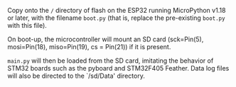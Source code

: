 Copy onto the `/` directory of flash on the ESP32 running MicroPython v1.18 or later, with the filename `boot.py` (that is, replace the pre-existing `boot.py` with this file).

On boot-up, the microcontroller will mount an SD card (sck=Pin(5), mosi=Pin(18), miso=Pin(19), cs = Pin(21)) if it is present.

`main.py` will then be loaded from the SD card, imitating the behavior of STM32 boards such as the pyboard and STM32F405 Feather. Data log files will also be directed to the `/sd/Data' directory.

